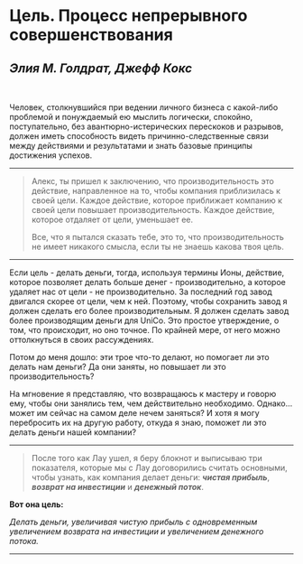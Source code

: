  # Цель. Процесс непрерывного совершенствования
 ## _Элия М. Голдрат, Джефф Кокс_
 <br>

Человек, столкнувшийся при ведении личного бизнеса с какой-либо проблемой и понуждаемый ею мыслить логически, спокойно, поступательно, без авантюрно-истерических перескоков и разрывов, должен иметь способность видеть причинно-следственные связи между действиями и результатами и знать базовые принципы достижения успехов.

---

>Алекс, ты пришел к заключению, что производительность это действие, направленное на то, чтобы компания приблизилась к своей цели. Каждое действие, которое приближает компанию к своей цели повышает производительность. Каждое действие, которое отдаляет от цели, уменьшает ее.
>
>Все, что я пытался сказать тебе, это то, что производительность не имеет никакого смысла, если ты не знаешь какова твоя цель.

---

Если цель - делать деньги, тогда, используя термины Ионы, действие, которое позволяет делать больше денег - производительно, а которое удаляет нас от цели - не производительно. За последний год завод двигался скорее от цели, чем к ней. Поэтому, чтобы сохранить завод я должен сделать его более производительным. Я должен сделать завод более производящим деньги для UniCo. Это простое утверждение, о том, что происходит, но оно точное. По крайней мере, от него можно оттолкнуться в своих рассуждениях.

Потом до меня дошло: эти трое что-то делают, но помогает ли это делать нам деньги? Да они заняты, но повышает ли это производительность?


На мгновение я представляю, что возвращаюсь к мастеру и говорю ему, чтобы они занялись тем, чем действительно необходимо. Однако… может им сейчас на самом деле нечем заняться? И хотя я могу перебросить их на другую работу, откуда я знаю, поможет ли это делать деньги нашей компании?


---
>
>После того как Лау ушел, я беру блокнот и выписываю три показателя, которые мы с Лау договорились считать основными, чтобы узнать, как компания делает деньги: _**чистая прибыль**_, _**возврат на инвестиции**_ и _**денежный поток**_.

**Вот она цель:**

_Делать деньги, увеличивая чистую прибыль с одновременным увеличением возврата на инвестиции и увеличением денежного потока._

---
